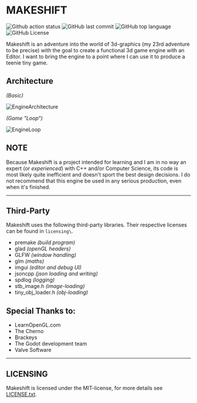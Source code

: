 # MAKESHIFT

![Github action status](https://github.com/MindlessTeam/Makeshift/actions/workflows/build_windows.yml/badge.svg)
![GitHub last commit](https://img.shields.io/github/last-commit/MindlessTeam/Makeshift)
![GitHub top language](https://img.shields.io/github/languages/top/MindlessTeam/Makeshift)
![GitHub License](https://img.shields.io/github/license/MindlessTeam/Makeshift)


Makeshift is an adventure into the world of 3d-graphics (my 23rd adventure to be precise) with the goal to create a functional 3d game engine with an Editor. I want to bring the engine to a point where I can use it to produce a teenie tiny game.

## Architecture

*(Basic)*

![EngineArchitecture](https://user-images.githubusercontent.com/82168319/215982333-34038078-1cd6-4fab-abd8-b83dda50e119.png)

*(Game "Loop")*

![EngineLoop](https://user-images.githubusercontent.com/82168319/215982357-bc547e4a-6783-4998-bf80-e3145f6d569a.png)

## NOTE

Because Makeshift is a project intended for learning and I am in no way an expert (or *experienced*) with C++ and/or Computer Science, its code is most likely quite inefficient and doesn't sport the best design decisions. I do not recommend that this engine be used in any serious production, even when it's finished.

---

## Third-Party

Makeshift uses the following third-party libraries. Their respective licenses can be found in `licensing\`.

- premake *(build program)*
- glad *(openGL headers)*
- GLFW *(window handling)*
- glm *(maths)*
- imgui *(editor and debug UI)*
- jsoncpp *(json loading and writing)*
- spdlog *(logging)*
- stb_image.h *(image-loading)*
- tiny_obj_loader.h *(obj-loading)*

## Special Thanks to:

- LearnOpenGL.com
- The Cherno
- Brackeys
- The Godot development team
- Valve Software

---

## LICENSING

Makeshift is licensed under the MIT-license, for more details see <a href="https://github.com/MindlessTeam/Makeshift/blob/main/.github/LICENSE.txt">LICENSE.txt</a>.
